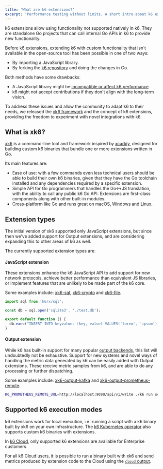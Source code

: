 ```yaml
---
title: 'What are k6 extensions?'
excerpt: 'Performance testing without limits. A short intro about k6 extensions and when to use them.'
---
```


k6 extensions allow using functionality not supported natively in k6. They are standalone Go projects that can call internal Go APIs in k6 to provide new functionality.

Before k6 extensions, extending k6 with custom functionality that isn't available in the
open-source tool has been possible in one of two ways:

- By importing a JavaScript library. 
- By forking the [k6 repository](https://github.com/grafana/k6) and doing the changes in Go.

Both methods have some drawbacks: 

- A JavaScript library might be [incompatible or affect k6 performance](/using-k6/modules/#bundling-node-modules).
- k6 might not accept contributions if they don't align with the long-term vision. 

To address these issues and allow the community to adapt k6 to their needs, we released the [xk6 framework](https://github.com/grafana/xk6) and the concept of k6 extensions, providing the freedom to experiment with novel integrations with k6.


## What is xk6?

[xk6](https://github.com/grafana/xk6) is a command-line tool and framework inspired by
[xcaddy](https://github.com/caddyserver/xcaddy), designed for building custom k6
binaries that bundle one or more extensions written in Go.

Its main features are:

- Ease of use: with a few commands even less technical users should be able to build
  their own k6 binaries, given that they have the Go toolchain installed and any
  dependencies required by a specific extension.
- Simple API for Go programmers that handles the Go<->JS translation, with the
  ability to call any public k6 Go API. Extensions are first-class components along
  with other built-in modules.
- Cross-platform like Go and runs great on macOS, Windows and Linux.


## Extension types

The initial version of xk6 supported only JavaScript extensions, but since then we've
added support for Output extensions, and are considering expanding this to other
areas of k6 as well.

The currently supported extension types are:

#### JavaScript extension

These extensions enhance the k6 JavaScript API to add support for new network
protocols, achieve better performance than equivalent JS libraries, or implement
features that are unlikely to be made part of the k6 core.

Some examples include: [xk6-sql](https://github.com/grafana/xk6-sql),
[xk6-crypto](https://github.com/szkiba/xk6-crypto) and [xk6-file](https://github.com/avitalique/xk6-file).

```javascript
import sql from 'k6/x/sql';

const db = sql.open('sqlite3', './test.db');

export default function () {
  db.exec("INSERT INTO keyvalues (key, value) VALUES('lorem', 'ipsum');");
}
```


#### Output extension

While k6 has built-in support for many popular [output
backends](/docs/getting-started/results-output/), this list will undoubtedly not be
exhaustive. Support for new systems and novel ways of handling the metric data
generated by k6 can be easily added with Output extensions. These receive metric
samples from k6, and are able to do any processing or further dispatching.

Some examples include: [xk6-output-kafka](https://github.com/grafana/xk6-output-kafka)
and [xk6-output-prometheus-remote](https://github.com/grafana/xk6-output-prometheus-remote).

```bash
K6_PROMETHEUS_REMOTE_URL=http://localhost:9090/api/v1/write ./k6 run script.js -o output-prometheus-remote
```

## Supported k6 execution modes

k6 extensions work for local execution, i.e. running a
script with a k6 binary built by xk6 on your own infrastructure. The [k6 Kubernetes operator](https://github.com/grafana/k6-operator#using-extensions) also supports custom k6 binaries with extensions.

In [k6 Cloud](/cloud/), only supported k6 extensions are available for Enterprise customers. 

For all k6 Cloud users, it is possible to run a binary built with xk6 and send metrics produced by extension code to the Cloud using the [`cloud` output](/results-visualization/cloud/).